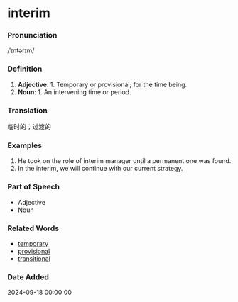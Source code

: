 # interim
### Pronunciation
/ˈɪntərɪm/
### Definition
1. **Adjective**: 1. Temporary or provisional; for the time being.
2. **Noun**: 1. An intervening time or period.
### Translation
临时的；过渡的
### Examples
1. He took on the role of interim manager until a permanent one was found.
2. In the interim, we will continue with our current strategy.
### Part of Speech
- Adjective
- Noun
### Related Words
- [temporary](temporary.md)
- [provisional](provisional.md)
- [transitional](transitional.md)
### Date Added
2024-09-18 00:00:00